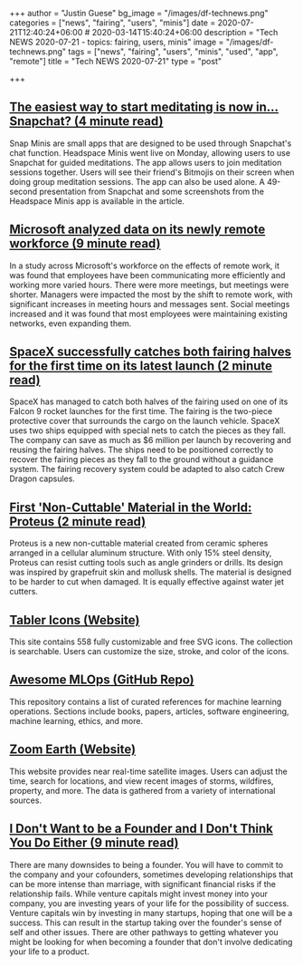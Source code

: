 +++
author = "Justin Guese"
bg_image = "/images/df-technews.png"
categories = ["news", "fairing", "users", "minis"]
date = 2020-07-21T12:40:24+06:00 # 2020-03-14T15:40:24+06:00
description = "Tech NEWS 2020-07-21 - topics: fairing, users, minis"
image = "/images/df-technews.png"
tags = ["news", "fairing", "users", "minis", "used", "app", "remote"]
title = "Tech NEWS 2020-07-21"
type = "post"

+++

## [The easiest way to start meditating is now in... Snapchat? (4 minute read)](https://mashable.com/article/snap-minis-headspace-mindfulness-meditations//1/0100017370de1106-79adc651-6b23-4ee9-9ff6-67bfca4f3db1-000000/jTndOH-Q9dpbZS4IrPunk-po82wAuB41IpvGoTXqy7g=150)

Snap Minis are small apps that are designed to be used through Snapchat's chat function. Headspace Minis went live on Monday, allowing users to use Snapchat for guided meditations. The app allows users to join meditation sessions together. Users will see their friend's Bitmojis on their screen when doing group meditation sessions. The app can also be used alone. A 49-second presentation from Snapchat and some screenshots from the Headspace Minis app is available in the article.

## [Microsoft analyzed data on its newly remote workforce (9 minute read)](https://hbr.org/2020/07/microsoft-analyzed-data-on-its-newly-remote-workforce/1/0100017370de1106-79adc651-6b23-4ee9-9ff6-67bfca4f3db1-000000/dd8FGaxH3fa3MCEf6JPB6KZ2akvn7SwVk26Ih7Kfbag=150)

In a study across Microsoft's workforce on the effects of remote work, it was found that employees have been communicating more efficiently and working more varied hours. There were more meetings, but meetings were shorter. Managers were impacted the most by the shift to remote work, with significant increases in meeting hours and messages sent. Social meetings increased and it was found that most employees were maintaining existing networks, even expanding them.

## [SpaceX successfully catches both fairing halves for the first time on its latest launch (2 minute read)](https://techcrunch.com/2020/07/20/spacex-successfully-catches-both-fairing-halves-for-the-first-time-on-its-latest-launch//1/0100017370de1106-79adc651-6b23-4ee9-9ff6-67bfca4f3db1-000000/OmfosQG6Q9M-yoBufHnkfxPrv1UFQZmxOsAKrhJiHJ4=150)

SpaceX has managed to catch both halves of the fairing used on one of its Falcon 9 rocket launches for the first time. The fairing is the two-piece protective cover that surrounds the cargo on the launch vehicle. SpaceX uses two ships equipped with special nets to catch the pieces as they fall. The company can save as much as $6 million per launch by recovering and reusing the fairing halves. The ships need to be positioned correctly to recover the fairing pieces as they fall to the ground without a guidance system. The fairing recovery system could be adapted to also catch Crew Dragon capsules.

## [First 'Non-Cuttable' Material in the World: Proteus (2 minute read)](https://interestingengineering.com/first-non-cuttable-material-in-the-world-proteus-could-upgrade-bike-locks-armor/1/0100017370de1106-79adc651-6b23-4ee9-9ff6-67bfca4f3db1-000000/mYgeWG3Lxutv3rSbbSwgQJYWTys642-z2wVpxyB7zCA=150)

Proteus is a new non-cuttable material created from ceramic spheres arranged in a cellular aluminum structure. With only 15% steel density, Proteus can resist cutting tools such as angle grinders or drills. Its design was inspired by grapefruit skin and mollusk shells. The material is designed to be harder to cut when damaged. It is equally effective against water jet cutters.

## [Tabler Icons (Website)](https://tablericons.com//1/0100017370de1106-79adc651-6b23-4ee9-9ff6-67bfca4f3db1-000000/47VdxiPMZ7NWxPN2kakJBTxz-o8LtSZn0HAJRhtvJig=150)

This site contains 558 fully customizable and free SVG icons. The collection is searchable. Users can customize the size, stroke, and color of the icons.

## [Awesome MLOps (GitHub Repo)](https://github.com/visenger/awesome-mlops/1/0100017370de1106-79adc651-6b23-4ee9-9ff6-67bfca4f3db1-000000/xw1k3ckvjvAX5AJ5_UDTjA8eSq5v_j2I9xL4WN_Kg_I=150)

This repository contains a list of curated references for machine learning operations. Sections include books, papers, articles, software engineering, machine learning, ethics, and more.

## [Zoom Earth (Website)](https://zoom.earth//1/0100017370de1106-79adc651-6b23-4ee9-9ff6-67bfca4f3db1-000000/jAMk74MLA88pNYRMBnNzJZnCPV2ZVj2Kh-rFGPEopyk=150)

This website provides near real-time satellite images. Users can adjust the time, search for locations, and view recent images of storms, wildfires, property, and more. The data is gathered from a variety of international sources.

## [I Don't Want to be a Founder and I Don't Think You Do Either (9 minute read)](https://carolchen.me/blog/founding-bad//1/0100017370de1106-79adc651-6b23-4ee9-9ff6-67bfca4f3db1-000000/mM4FUcfG9cu1HEV1TapUsCdwudasYYa0M0hkVtDo82o=150)

There are many downsides to being a founder. You will have to commit to the company and your cofounders, sometimes developing relationships that can be more intense than marriage, with significant financial risks if the relationship fails. While venture capitals might invest money into your company, you are investing years of your life for the possibility of success. Venture capitals win by investing in many startups, hoping that one will be a success. This can result in the startup taking over the founder's sense of self and other issues. There are other pathways to getting whatever you might be looking for when becoming a founder that don't involve dedicating your life to a product.

